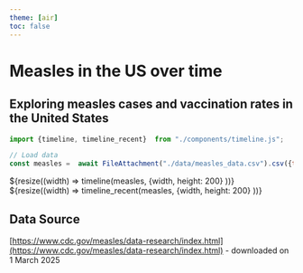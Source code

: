 ```yaml
---
theme: [air]
toc: false
---
```


# Measles in the US over time
## Exploring measles cases and vaccination rates in the United States


```js
import {timeline, timeline_recent}  from "./components/timeline.js";
```

```js
// Load data
const measles =  await FileAttachment("./data/measles_data.csv").csv({typed: true});
```

<div class="card">
${resize((width) => timeline(measles, {width, height: 200} ))}
</div>

<div class="card">
${resize((width) => timeline_recent(measles, {width, height: 200} ))}
</div>


## Data Source

[https://www.cdc.gov/measles/data-research/index.html](https://www.cdc.gov/measles/data-research/index.html) - downloaded on 1 March 2025


<!-- 
```js
// Show data array for QC / comment this out
display(measles)
```  -->